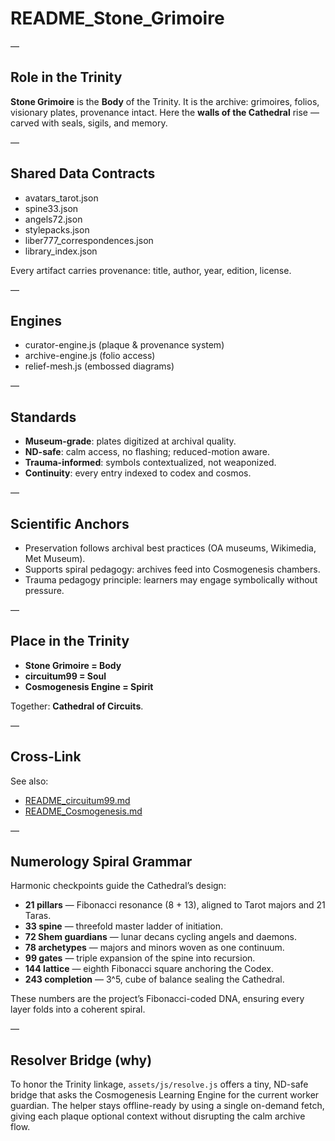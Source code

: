 # README_Stone_Grimoire

—

## Role in the Trinity

**Stone Grimoire** is the **Body** of the Trinity.
It is the archive: grimoires, folios, visionary plates, provenance intact.
Here the **walls of the Cathedral** rise — carved with seals, sigils, and memory.

—

## Shared Data Contracts

- avatars_tarot.json
- spine33.json
- angels72.json
- stylepacks.json
- liber777_correspondences.json
- library_index.json

Every artifact carries provenance: title, author, year, edition, license.

—

## Engines

- curator-engine.js (plaque & provenance system)
- archive-engine.js (folio access)
- relief-mesh.js (embossed diagrams)

—

## Standards

- **Museum-grade**: plates digitized at archival quality.
- **ND-safe**: calm access, no flashing; reduced-motion aware.
- **Trauma-informed**: symbols contextualized, not weaponized.
- **Continuity**: every entry indexed to codex and cosmos.

—

## Scientific Anchors

- Preservation follows archival best practices (OA museums, Wikimedia, Met Museum).
- Supports spiral pedagogy: archives feed into Cosmogenesis chambers.
- Trauma pedagogy principle: learners may engage symbolically without pressure.

—

## Place in the Trinity

- **Stone Grimoire = Body**
- **circuitum99 = Soul**
- **Cosmogenesis Engine = Spirit**

Together: **Cathedral of Circuits**.

—

## Cross-Link

See also:
- [README_circuitum99.md](../circuitum99/README_circuitum99.md)
- [README_Cosmogenesis.md](../cosmogenesis/README_Cosmogenesis.md)

—

## Numerology Spiral Grammar

Harmonic checkpoints guide the Cathedral’s design:
- **21 pillars** — Fibonacci resonance (8 + 13), aligned to Tarot majors and 21 Taras.
- **33 spine** — threefold master ladder of initiation.
- **72 Shem guardians** — lunar decans cycling angels and daemons.
- **78 archetypes** — majors and minors woven as one continuum.
- **99 gates** — triple expansion of the spine into recursion.
- **144 lattice** — eighth Fibonacci square anchoring the Codex.
- **243 completion** — 3^5, cube of balance sealing the Cathedral.

These numbers are the project’s Fibonacci-coded DNA, ensuring every layer folds into a coherent spiral.

—

## Resolver Bridge (why)

To honor the Trinity linkage, `assets/js/resolve.js` offers a tiny, ND-safe bridge that asks the Cosmogenesis Learning Engine for the current worker guardian. The helper stays offline-ready by using a single on-demand fetch, giving each plaque optional context without disrupting the calm archive flow.
